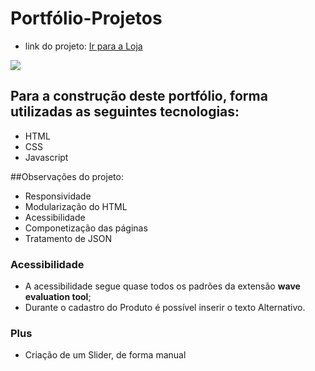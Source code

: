# Portfólio-Projetos

- link do projeto: <a href="https://edinaldofcs.github.io/AluraGeek/" target="_blank">Ir para a Loja</a>

<img src="https://drive.google.com/uc?export=view&id=1YaAZ03uTzKldWxH1EMTnQYWbghUv1TSf"/>


## Para a construção deste portfólio, forma utilizadas as seguintes tecnologias:
- HTML
- CSS
- Javascript

##Observações do projeto:
- Responsividade
- Modularização do HTML
- Acessibilidade
- Componetização das páginas
- Tratamento de JSON

### Acessibilidade
- A acessibilidade segue quase todos os padrões da extensão <b>wave evaluation tool</b>;
- Durante o cadastro do Produto é possível inserir o texto Alternativo.


### Plus
- Criação de um Slider, de forma manual